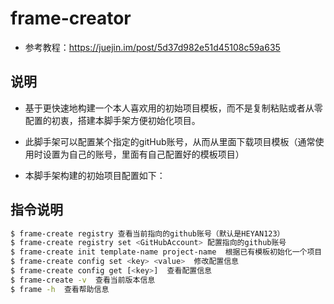 # frame-creator

- 参考教程：https://juejin.im/post/5d37d982e51d45108c59a635

## 说明

- 基于更快速地构建一个本人喜欢用的初始项目模板，而不是复制粘贴或者从零配置的初衷，搭建本脚手架方便初始化项目。
- 此脚手架可以配置某个指定的gitHub账号，从而从里面下载项目模板（通常使用时设置为自己的账号，里面有自己配置好的模板项目）

- 本脚手架构建的初始项目配置如下：



## 指令说明

```bash
$ frame-create registry 查看当前指向的github账号（默认是HEYAN123）
$ frame-create registry set <GitHubAccount> 配置指向的github账号
$ frame-create init template-name project-name  根据已有模板初始化一个项目
$ frame-create config set <key> <value>  修改配置信息
$ frame-create config get [<key>]  查看配置信息
$ frame-create -v  查看当前版本信息
$ frame -h  查看帮助信息
```